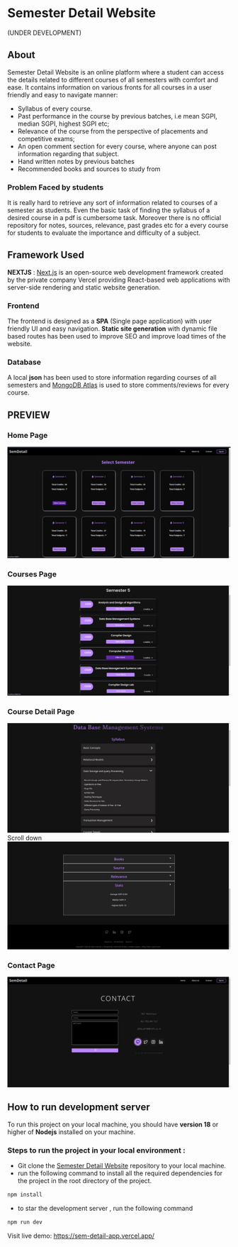 # **Semester Detail Website**

(UNDER DEVELOPMENT)

## **About**

Semester Detail Website is an online platform where a student can access the details related to different courses of all semesters with comfort and ease. It contains information on various fronts for all courses in a user friendly and easy to navigate manner:

- Syllabus of every course.
- Past performance in the course by previous batches, i.e mean SGPI, median SGPI, highest SGPI etc;
- Relevance of the course from the perspective of placements and competitive exams;
- An open comment section for every course, where anyone can post information regarding that subject.
- Hand written notes by previous batches
- Recommended books and sources to study from

### **Problem Faced by students**

It is really hard to retrieve any sort of information related to courses of a semester as students. Even the basic task of finding the syllabus of a desired course in a pdf is cumbersome task. Moreover there is no official repository for notes, sources, relevance, past grades etc for a every course for students to evaluate the importance and difficulty of a subject.

## **Framework Used**

**NEXTJS** : [Next.js](https://nextjs.org/) is an open-source web development framework created by the private company Vercel providing React-based web applications with server-side rendering and static website generation.

### **Frontend**

The frontend is designed as a **SPA** (Single page application) with user friendly UI and easy navigation.
**Static site generation** with dynamic file based routes has been used to improve SEO and improve load times of the website.

### **Database**

A local **json** has been used to store information regarding courses of all semesters and [MongoDB Atlas](https://www.mongodb.com/atlas/database) is used to store comments/reviews for every course.

## **PREVIEW**

### **Home Page**

![Home Page](/public//website-ss/home.PNG)

### **Courses Page**

![Courses Page](/public//website-ss/courses.PNG)

### **Course Detail Page**

![CourseDetail Page](/public//website-ss/courseDetail.PNG)
Scroll down
![CourseDetail Page](/public//website-ss/courseDetail2.PNG)

### **Contact Page**

![Contact Page](public/website-ss/contact.PNG)

## **How to run development server**

To run this project on your local machine, you should have **version 18** or higher of **Nodejs** installed on your machine.

### **Steps to run the project in your local environment :**

- Git clone the [Semester Detail Website](https://github.com/p-chhabra/Semester-Detail-Website) repository to your local machine.
- run the following command to install all the required dependencies for the project in the root directory of the project.

```bash
npm install
```

- to star the development server , run the following command

```bash
npm run dev
```

Visit live demo: https://sem-detail-app.vercel.app/
